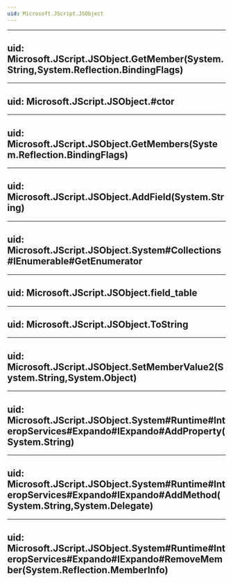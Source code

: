 ```yaml
---
uid: Microsoft.JScript.JSObject
---
```


---
uid: Microsoft.JScript.JSObject.GetMember(System.String,System.Reflection.BindingFlags)
---

---
uid: Microsoft.JScript.JSObject.#ctor
---

---
uid: Microsoft.JScript.JSObject.GetMembers(System.Reflection.BindingFlags)
---

---
uid: Microsoft.JScript.JSObject.AddField(System.String)
---

---
uid: Microsoft.JScript.JSObject.System#Collections#IEnumerable#GetEnumerator
---

---
uid: Microsoft.JScript.JSObject.field_table
---

---
uid: Microsoft.JScript.JSObject.ToString
---

---
uid: Microsoft.JScript.JSObject.SetMemberValue2(System.String,System.Object)
---

---
uid: Microsoft.JScript.JSObject.System#Runtime#InteropServices#Expando#IExpando#AddProperty(System.String)
---

---
uid: Microsoft.JScript.JSObject.System#Runtime#InteropServices#Expando#IExpando#AddMethod(System.String,System.Delegate)
---

---
uid: Microsoft.JScript.JSObject.System#Runtime#InteropServices#Expando#IExpando#RemoveMember(System.Reflection.MemberInfo)
---
